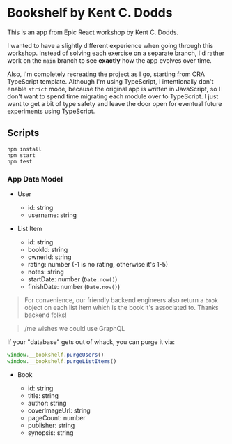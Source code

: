 # Bookshelf by Kent C. Dodds

This is an app from Epic React workshop by Kent C. Dodds.

I wanted to have a slightly different experience when going through this
workshop. Instead of solving each exercise on a separate branch, I'd rather work
on the `main` branch to see **exactly** how the app evolves over time.

Also, I'm completely recreating the project as I go, starting from CRA
TypeScript template. Although I'm using TypeScript, I intentionally don't enable
`strict` mode, because the original app is written in JavaScript, so I don't
want to spend time migrating each module over to TypeScript. I just want to get
a bit of type safety and leave the door open for eventual future experiments
using TypeScript.

## Scripts

```shell
npm install
npm start
npm test
```

### App Data Model

- User

  - id: string
  - username: string

- List Item

  - id: string
  - bookId: string
  - ownerId: string
  - rating: number (-1 is no rating, otherwise it's 1-5)
  - notes: string
  - startDate: number (`Date.now()`)
  - finishDate: number (`Date.now()`)

> For convenience, our friendly backend engineers also return a `book` object on
> each list item which is the book it's associated to. Thanks backend folks!

> /me wishes we could use GraphQL

If your "database" gets out of whack, you can purge it via:

```javascript
window.__bookshelf.purgeUsers()
window.__bookshelf.purgeListItems()
```

- Book

  - id: string
  - title: string
  - author: string
  - coverImageUrl: string
  - pageCount: number
  - publisher: string
  - synopsis: string
